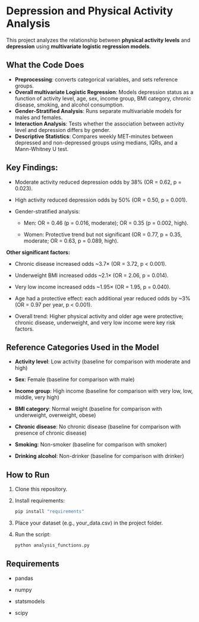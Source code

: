 # Depression and Physical Activity Analysis

This project analyzes the relationship between **physical activity levels** and **depression** using **multivariate logistic regression models**.

## What the Code Does
- **Preprocessing**: converts categorical variables, and sets reference groups.  
- **Overall multivariate Logistic Regression**: Models depression status as a function of activity level, age, sex, income group, BMI category, chronic disease, smoking, and alcohol consumption.  
- **Gender-Stratified Analysis**: Runs separate multivariable models for males and females.  
- **Interaction Analysis**: Tests whether the association between activity level and depression differs by gender.  
- **Descriptive Statistics**: Compares weekly MET-minutes between depressed and non-depressed groups using medians, IQRs, and a Mann-Whitney U test.
## Key Findings:
- Moderate activity reduced depression odds by 38% (OR = 0.62, p = 0.023).

- High activity reduced depression odds by 50% (OR = 0.50, p = 0.001).

- Gender-stratified analysis:

   - Men: OR = 0.46 (p = 0.016, moderate); OR = 0.35 (p = 0.002, high).

   - Women: Protective trend but not significant (OR = 0.77, p = 0.35, moderate; OR = 0.63, p = 0.089, high).

**Other significant factors:**

- Chronic disease increased odds ~3.7× (OR = 3.72, p < 0.001).

- Underweight BMI increased odds ~2.1× (OR = 2.06, p = 0.014).

- Very low income increased odds ~1.95× (OR = 1.95, p = 0.040).

- Age had a protective effect: each additional year reduced odds by ~3% (OR = 0.97 per year, p < 0.001).

- Overall trend: Higher physical activity and older age were protective; chronic disease, underweight, and very low income were key risk factors.

## Reference Categories Used in the Model

- **Activity level**: Low activity (baseline for comparison with moderate and high)

- **Sex**: Female (baseline for comparison with male)

- **Income group**: High income (baseline for comparison with very low, low, middle, very high)

- **BMI category**: Normal weight (baseline for comparison with underweight, overweight, obese)

- **Chronic disease**: No chronic disease (baseline for comparison with presence of chronic disease)

- **Smoking**: Non-smoker (baseline for comparison with smoker)

- **Drinking alcohol**: Non-drinker (baseline for comparison with drinker)


## How to Run
1. Clone this repository.  
2. Install requirements:
   ```bash
   pip install "requirements"
3. Place your dataset (e.g., your_data.csv) in the project folder.

4. Run the script:
   ```bash
   python analysis_functions.py
## Requirements

- pandas

- numpy

- statsmodels

- scipy
